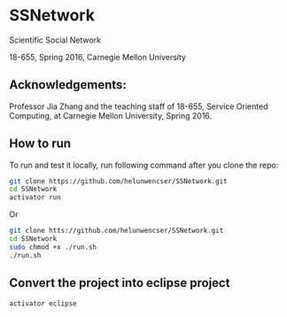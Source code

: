 # SSNetwork

Scientific Social Network

18-655, Spring 2016, Carnegie Mellon University  

Acknowledgements:
---------------------------------------------------------
Professor Jia Zhang and the teaching staff of 18-655,
Service Oriented Computing, at Carnegie Mellon University, Spring 2016.


## How to run

To run and test it locally, run following command after you clone the repo:

```bash
git clone https://github.com/helunwencser/SSNetwork.git
cd SSNetwork
activator run
```

Or
```bash
git clone htts://github.com/helunwencser/SSNetwork.git
cd SSNetwork
sudo chmod +x ./run.sh
./run.sh
```

## Convert the project into eclipse project

```bash
activator eclipse
```
